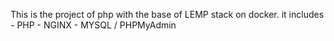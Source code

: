 This is the project of php with the base of LEMP stack on docker.
it includes 
    - PHP
    - NGINX
    - MYSQL / PHPMyAdmin